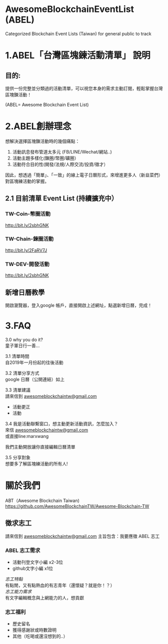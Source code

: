 # AwesomeBlockchainEventList (ABEL)
Categorized Blockchain Event Lists (Taiwan) for general public to track


# 1.ABEL「台灣區塊鍊活動清單」 說明

## 目的: 
提供一份完整並分類過的活動清單，可以視您本身的需求主動訂閱，輕鬆掌握台灣區塊鍊活動！  
  
(ABEL= Awesome Blockchain Event List)

# 2.ABEL創辦理念

想解決選擇區塊鍊活動時的幾個痛點：  
1. 活動訊息發布管道太多元 (FB/LINE/Wechat/網站..)  
2. 活動主題多樣化(鍊圈/幣圈/礦圈）
3. 活動符合目的性(開發/法規/人際交流/投資/徵才）

因此，想透過「簡單」、「一致」的線上電子日曆形式，來增進更多人（新韭菜們）對區塊練活動的掌握。

## 2.1 目前清單 Event List (持續擴充中）

### TW-Coin-幣圈活動
http://bit.ly/2sbhGNK
### TW-Chain-鍊圈活動
http://bit.ly/2FaRV7J
### TW-DEV-開發活動
http://bit.ly/2sbhGNK

## 新增日曆教學
開啟瀏覽器，登入google 帳戶，直接開啟上述網址，點選新增日曆，完成！

# 3.FAQ

3.0 why you do it?  
童子軍日行一善... 

3.1 清單時間  
自2019年一月份起的往後活動

3.2 清單分享方式  
google 日曆（公開連結）如上

3.3 清單建議  
請來信到 awesomeblockchaintw@gmail.com 
- 活動更正
- 活動

3.4 我是活動聯繫窗口，想主動更新活動資訊，怎麼加入？  
來信 awesomeblockchaintw@gmail.com  
或直接line:marxwang 

我們主動開放讓你直接編輯日曆清單

3.5 分享對象  
想要多了解區塊練活動的所有人!




# 關於我們

ABT（Awesome Blockchain Taiwan)  
https://github.com/AwesomeBlockchainTW/Awesome-Blockchain-TW

## 徵求志工

請來信到 awesomeblockchaintw@gmail.com 主旨包含：我要應徵 ABEL 志工

### ABEL 志工需求
- 活動刊登文字小編 x2-3位  
- github文字小編 x1位  

*志工特點*  
有點閒，又有點熱血的有志青年（還懷疑？就是你！？）  
*志工能力需求*  
有文字編輯概念與上網能力的人，想貢獻  

### 志工福利
- 歷史留名
- 獲得感謝狀或時數證明
- 其他（吃喝或還沒想到的..）
